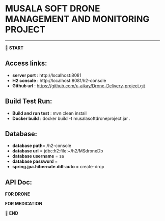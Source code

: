 # MUSALA SOFT DRONE MANAGEMENT AND MONITORING PROJECT

---

:scroll: **START**
## Access links:
- **server port** : http://localhost:8081
- **H2 console** : http://localhost:8081/h2-console
- **Github url** : https://github.com/u-aikay/Drone-Delivery-project.git

## Build Test Run:
- **Build and run test** : mvn clean install
- **Docker build** : docker build -t musalasoftdroneproject.jar .

## Database:
- **database path**= /h2-console
- **database url** = jdbc:h2:file:~/h2/MSdroneDb
- **database username** = sa
- **database password** =
- **spring.jpa.hibernate.ddl-auto** = create-drop

## API Doc:
**FOR DRONE**

**FOR MEDICATION**



:scroll: **END**